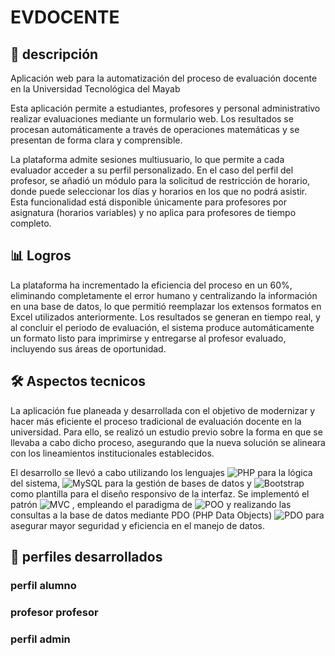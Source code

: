 # EVDOCENTE

## 📌 descripción

Aplicación web para la automatización del proceso de evaluación docente en la Universidad Tecnológica del Mayab

Esta aplicación permite a estudiantes, profesores y personal administrativo realizar evaluaciones mediante un formulario web. Los resultados se procesan automáticamente a través de operaciones matemáticas y se presentan de forma clara y comprensible.

La plataforma admite sesiones multiusuario, lo que permite a cada evaluador acceder a su perfil personalizado. En el caso del perfil del profesor, se añadió un módulo para la solicitud de restricción de horario, donde puede seleccionar los días y horarios en los que no podrá asistir. Esta funcionalidad está disponible únicamente para profesores por asignatura (horarios variables) y no aplica para profesores de tiempo completo.

## 📊 Logros
La plataforma ha incrementado la eficiencia del proceso en un 60%, eliminando completamente el error humano y centralizando la información en una base de datos, lo que permitió reemplazar los extensos formatos en Excel utilizados anteriormente. Los resultados se generan en tiempo real, y al concluir el periodo de evaluación, el sistema produce automáticamente un formato listo para imprimirse y entregarse al profesor evaluado, incluyendo sus áreas de oportunidad.

## 🛠️ Aspectos tecnicos
La aplicación fue planeada y desarrollada con el objetivo de modernizar y hacer más eficiente el proceso tradicional de evaluación docente en la universidad. Para ello, se realizó un estudio previo sobre la forma en que se llevaba a cabo dicho proceso, asegurando que la nueva solución se alineara con los lineamientos institucionales establecidos.

El desarrollo se llevó a cabo utilizando los lenguajes ![PHP](https://img.shields.io/badge/php-%23777BB4.svg?style=flat&logo=php&logoColor=white) para la lógica del sistema, ![MySQL](https://img.shields.io/badge/mysql-%2300000f.svg?style=flat&logo=mysql&logoColor=white) para la gestión de bases de datos y ![Bootstrap](https://img.shields.io/badge/bootstrap-%23563D7C.svg?style=flat&logo=bootstrap&logoColor=white) como plantilla para el diseño responsivo de la interfaz. Se implementó el patrón ![MVC](https://img.shields.io/badge/Modelo--Vista--Controlador-MVC-blueviolet?style=flat) , empleando el paradigma de ![POO](https://img.shields.io/badge/POO-Paradigm-6A1B9A?style=flat&logo=circleci&logoColor=white) y realizando las consultas a la base de datos mediante PDO (PHP Data Objects) ![PDO](https://img.shields.io/badge/PHP--PDO-8892BF?style=flat&logo=php&logoColor=white) para asegurar mayor seguridad y eficiencia en el manejo de datos.

## 📁 perfiles desarrollados

### perfil alumno
### profesor profesor
### perfil admin
